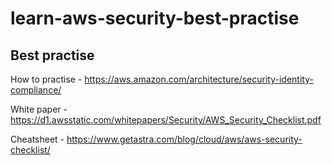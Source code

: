 # learn-aws-security-best-practise

## Best practise
How to practise - https://aws.amazon.com/architecture/security-identity-compliance/

White paper - https://d1.awsstatic.com/whitepapers/Security/AWS_Security_Checklist.pdf

Cheatsheet - https://www.getastra.com/blog/cloud/aws/aws-security-checklist/
